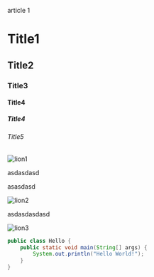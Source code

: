 article 1

# Title1

## Title2

### Title3

#### Title4

##### Title4

###### Title5

![lion1](1/lion.jpeg)

asdasdasd

asasdasd

![lion2](1/lion.jpeg)

asdasdasdasd

![lion3](1/lion.jpeg)

```java
public class Hello {
    public static void main(String[] args) {
        System.out.println("Hello World!");
    }
}
```

